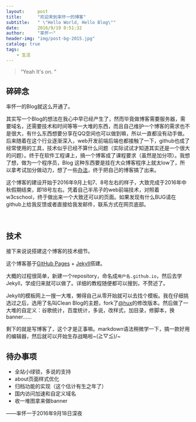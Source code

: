```yaml
---
layout:     post
title:      "欢迎来到率怀一的博客"
subtitle:   " \"Hello World, Hello Blog\""
date:       2016/9/19 0:51:32 
author:     "率怀一"
header-img: "img/post-bg-2015.jpg"
catalog: true
tags:
    - 生活
---
```


> “Yeah It's on. ”


## 碎碎念 ##

率怀一的Blog就这么开通了。

其实写一个Blog的想法在我心中早已经产生了，然而毕竟做博客需要服务器，需要域名，还需要技术和时间等等一大堆的东西，而且自己维护一个博客的需求也不是很大，有什么东西想要分享在QQ空间也可以做到嘛，所以一直都没有动手做。后来随着在这个行业逐渐深入，web开发前端后端也都接触了一下，github也成了经常使用的工具，技术似乎已经不算什么问题（实际试试才知道其实还是一个很大的问题）。终于在软件工程课上，搞一个博客成了课程要求（虽然是加分项）。我想了想，做为一个程序员，Blog 这种东西要是挂在大众博客程序上就太low了，所以拿考试加分做动力，想了一些<a href = "#build">办法</a>，终于把自己的博客搞了出来。

这个博客的建设开始于2016年9月上旬7、8号左右的样子，大致完成于2016年中秋假期结束，即18号左右。凭着自己半吊子的web前端技术，对照着w3cschool，终于做出来一个大致还可以的页面。如果发现有什么BUG请在github上给我反馈或者直接给我发邮件，联系方式在网页底部。

<p id = "build"></p><br>

## 技术 ##

接下来说说搭建这个博客的技术细节。

这个博客基于[GitHub Pages](https://pages.github.com/) + [Jekyll](http://jekyllrb.com/)搭建。

大概的过程很简单，新建一个repository，命名成`用户名.github.io`，然后去学Jekyll，学成归来就可以做了。详细的教程随便都可以搜到，不赘述了。

Jekyll的模板网上一搜一大堆，懒得自己从零开始就可以去找个模板。我在仔细挑选过之后，选用了名叫Clean Blog的主题，fork了[@hux](https://github.com/Huxpro)的修改版本。然后做了一大堆的自定义：谷歌统计，百度统计，多说，改样式，加目录，修脚本，换banner……

剩下的就是写博客了，这个才是正事嘛。markdown语法稍微学一下，搞一款好用的编辑器，然后就可以开始生存战略啦~\(≧▽≦)/~


## 待办事项 ##

- 全站小绿锁，多说的支持
- about页面样式优化
- 归档功能的实现（这个估计有生之年了）
- 国内访问加速和自定义域名
- 收一堆图拿来做banner


——率怀一于2016年9月18日深夜